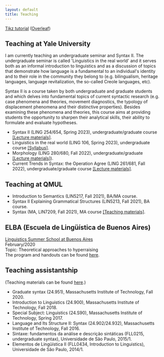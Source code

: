 ```yaml
---
layout: default
title: Teaching
---
```


[Tikz tutorial](https://sznfng.github.io/mini_tikz_tutorial.pdf) ([Overleaf](https://www.overleaf.com/read/tyrrnsrqvsth))

## Teaching at Yale University

I am currently teaching an undergraduate seminar and Syntax II. The undergraduate seminar is called 'Linguistics in the real world' and it serves both as an informal introduction to linguistics and as a discussion of topics that demonstrate how language is a fundamental to an individual's identity and to their role in the community they belong to (e.g. bilingualism, heritage languages, language revitalization, the so-called Creole languages, etc).

Syntax II is a course taken by both undergraduate and graduate students and which delves into fundamental topics of current syntactic research (e.g. case phenomena and theories, movement diagnostics, the typology of displacement phenomena and their distinctive properties). Besides examining these phenomena and theories, this course aims at providing students the opportunity to sharpen their analytical skills, their ability to formulate and evaluate hypotheses.

+ Syntax II (LING 254/654, Spring 2023), undergraduate/graduate course [[Lecture materials]](https://www.dropbox.com/sh/2t9a9npk975k1cg/AABqPrAB7lsxaB_EzhpqtfJ2a?dl=0).
+ Linguistics in the real world (LING 106, Spring 2023), undergraduate course [[Syllabus]](https://www.dropbox.com/s/1vb09hosi3o2sqz/Syllabus_LING_106_Linguistics_in_the_real_world_Spring_2023.pdf?dl=0).
+ Morphology (LING 280/680, Fall 2022), undergraduate/graduate [[Lecture materials]](https://www.dropbox.com/sh/0nuen1k1nzdjvdl/AADskOLcd4jHh-cmczVF72E8a?dl=0)).
+ Current Trends in Syntax: the Operation Agree (LING 261/681, Fall 2022), undergraduate/graduate course [[Lecture materials]](https://www.dropbox.com/sh/1i76zgliw852oyb/AAANq3gmRNQKNIhZspVBmKcua?dl=0).

## Teaching at QMUL
+ Introduction to Semantics (LIN5217, Fall 2021), BA/MA course.
+ Syntax II Explaining Grammatical Structures (LIN5213, Fall 2021), BA course.
+ Syntax (MA, LIN7209, Fall 2021), MA course [[Teaching materials]](https://www.dropbox.com/sh/kl42lu5d1can1uz/AAB1sf3FX8V0Q3hdynVfhIGVa?dl=0).

## ELBA (Escuela de Lingüística de Buenos Aires)

[Linguistics Summer School at Buenos Aires](https://sites.google.com/site/elbahomep/home)\
February/2020\
Topic: Theoretical approaches to hyperraising\
The program and handouts can be found [here](https://www.dropbox.com/sh/pl08r58i8g4psg7/AACxQkOP2f3FK0A5V8C7YDIea?dl=0).

## Teaching assistantship

(Teaching materials can be found [here](https://www.dropbox.com/sh/q0l32yqp0hppytu/AAAwjiPWL-FP7bSSU3r6aEjXa?dl=0).)

+ Graduate syntax (24.951), Massachusetts Institute of Technology, Fall 2020.
+ Introduction to Linguistics (24.900), Massachusetts Institute of Technology, Fall 2018.
+ Special Subject: Linguistics (24.S90), Massachusetts Institute of Technology, Spring 2017.
+ Language and Its Structure II: Syntax (24.902/24.932), Massachusetts Institute of Technology, Fall 2016.
+ Sintaxe: fundamentos da análise e descrição sintáticas (FLL0215, undergraduate syntax), Universidade de São Paulo, 2015/1.
+ Elementos de Lingüística II (FLL0434, Introduction to Linguistics), Universidade de São Paulo, 2014/1.
